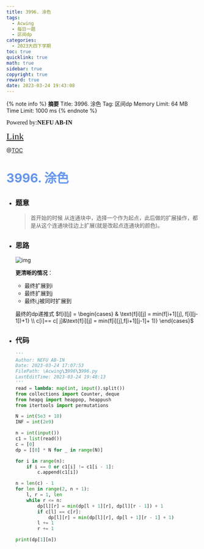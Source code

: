 ```yaml
---
title: 3996. 涂色
tags:
  - Acwing
  - 每日一题
  - 区间dp
categories:
  - 2023大四下学期
toc: true
quicklink: true
math: true
sidebar: true
copyright: true
reward: true
date: 2023-03-24 19:43:08
---
```



{% note info %}
**摘要**
Title: 3996. 涂色
Tag: 区间dp
Memory Limit: 64 MB
Time Limit: 1000 ms
{% endnote %}
<!-- more -->

<font size=3 face=楷体>Powered by:**NEFU AB-IN**</font>

<font color=#FFA500 size=5 face=楷体>[Link](https://www.acwing.com/problem/content/3999/)</font>

@[TOC](文章目录)

# <font color=#6495ED size=6>3996. 涂色</font>

* ## <font size=4 face=粗体>题意</font>

  >首开始的时候 从连通块中，选择一个作为起点，此后做的扩展操作，都是从这个连通块往边上扩展(就是改起点连通块的颜色)。

* ## <font size=4 face=粗体>思路</font>

  ![img](https://cdn.acwing.com/media/article/image/2021/10/10/98042_ece2931129-1.PNG)

  **更清晰的情况**：
  * 最终扩展到i
  * 最终扩展到j
  * 最终i,j被同时扩展到

  最终的dp递推式
  $f[i][j] = \begin{cases}  & \text{f[i][j] = min(f[i+1][j], f[i][j-1])+1} \\ c[i]== c[ j]&\text{f[i][j] = min(f[i][j],f[i+1][j-1]+ 1)} \end{cases}$
  
  

* ## <font size=4 face=粗体>代码</font>

  ```python
  '''
  Author: NEFU AB-IN
  Date: 2023-03-24 17:07:53
  FilePath: \Acwing\3996\3996.py
  LastEditTime: 2023-03-24 19:48:13
  '''
  read = lambda: map(int, input().split())
  from collections import Counter, deque
  from heapq import heappop, heappush
  from itertools import permutations

  N = int(5e3 + 10)
  INF = int(2e9)

  n = int(input())
  c1 = list(read())
  c = [0]
  dp = [[0] * N for _ in range(N)]

  for i in range(n):
      if i == 0 or c1[i] != c1[i - 1]:
          c.append(c1[i])

  n = len(c) - 1
  for len in range(2, n + 1):
      l, r = 1, len
      while r <= n:
          dp[l][r] = min(dp[l + 1][r], dp[l][r - 1]) + 1
          if c[l] == c[r]:
              dp[l][r] = min(dp[l][r], dp[l + 1][r - 1] + 1)
          l += 1
          r += 1

  print(dp[1][n])
  ```